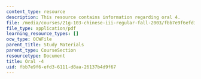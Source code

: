 ```yaml
---
content_type: resource
description: This resource contains information regarding oral 4.
file: /media/courses/21g-103-chinese-iii-regular-fall-2003/fbb7e9f6efd36111d8aa26137b4d9f67_MIT21G_103F03_oral_4.pdf
file_type: application/pdf
learning_resource_types: []
ocw_type: OCWFile
parent_title: Study Materials
parent_type: CourseSection
resourcetype: Document
title: Oral -4
uid: fbb7e9f6-efd3-6111-d8aa-26137b4d9f67
---
```

